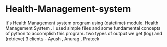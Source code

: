 # Health-Management-system
It's Health Management system program using (datetime) module.
Health Management System . I used simple files and some fundamental concepts of python to accomplish this program.
two types of output we get (log) and (retrieve)
3 clients - Ayush , Anurag , Prateek
